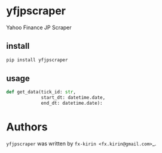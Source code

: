 # yfjpscraper

Yahoo Finance JP Scraper

## install

``` bash
pip install yfjpscraper
```

## usage

```python
def get_data(tick_id: str,
             start_dt: datetime.date,
             end_dt: datetime.date):
```

# Authors

`yfjpscraper` was written by `fx-kirin <fx.kirin@gmail.com>`_.
